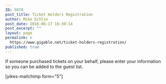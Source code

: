 ```yaml
---
ID: 5070
post_title: Ticket Holders Registration
author: Mike Echlin
post_date: 2016-06-17 16:30:14
post_excerpt: ""
layout: page
permalink: >
  https://www.gigable.net/ticket-holders-registration/
published: true
---
```

If someone purchased tickets on your behalf, please enter your information so you can be added to the guest list.

[yikes-mailchimp form="5"]